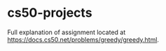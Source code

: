 # cs50-projects
Full explanation of assignment located at https://docs.cs50.net/problems/greedy/greedy.html.
